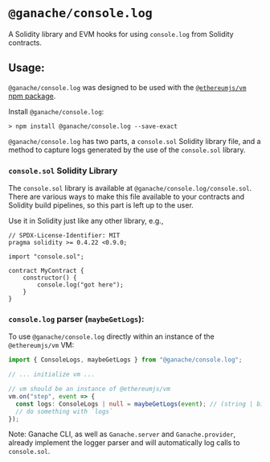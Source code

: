 # `@ganache/console.log`

A Solidity library and EVM hooks for using `console.log` from Solidity
contracts.

## Usage:

`@ganache/console.log` was designed to be used with the [`@ethereumjs/vm` npm
package](https://www.npmjs.com/package/@ethereumjs/vm).

Install `@ganache/console.log`:

```console
> npm install @ganache/console.log --save-exact
```

`@ganache/console.log` has two parts, a `console.sol` Solidity library file, and
a method to capture logs generated by the use of the `console.sol` library.

### `console.sol` Solidity Library

The `console.sol` library is available at `@ganache/console.log/console.sol`.
There are various ways to make this file available to your contracts and
Solidity build pipelines, so this part is left up to the user.

Use it in Solidity just like any other library, e.g.,

```solidity
// SPDX-License-Identifier: MIT
pragma solidity >= 0.4.22 <0.9.0;

import "console.sol";

contract MyContract {
    constructor() {
        console.log("got here");
    }
}
```

### `console.log` parser (`maybeGetLogs`):

To use `@ganache/console.log` directly within an instance of the
`@ethereumjs/vm` VM:

```typescript
import { ConsoleLogs, maybeGetLogs } from "@ganache/console.log";

// ... initialize vm ...

// vm should be an instance of @ethereumjs/vm
vm.on("step", event => {
  const logs: ConsoleLogs | null = maybeGetLogs(event); // (string | bigint | boolean)[] | null
  // do something with `logs`
});
```

Note: Ganache CLI, as well as `Ganache.server` and `Ganache.provider`, already
implement the logger parser and will automatically log calls to `console.sol`.
